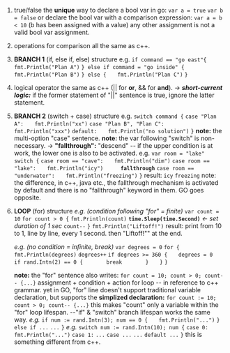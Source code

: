 1. true/false
	the **unique** way to declare a bool var in go:
	`var a = true`
	`var b = false`
	or declare the bool var with a comparison expression:
	`var a = b < 10` (b has been assigned with a value)
	any other assignment is not a valid bool var assignment.
2. operations for comparison
	all the same as c++.
3. **BRANCH 1** (if, else if, else) structure
	e.g.
	`if command == "go east"{`
	`	fmt.Println("Plan A")`
	`} else if command = "go inside" {`
	`	fmt.Println("Plan B")`
	`} else {`
	`	fmt.Println("Plan C")`
	`}`
4. logical operator
	the same as c++ (|| for **or**, && for **and**).
	-> ***short-current logic:*** if the former statement of "||" sentence is 	true, ignore the latter statement.
5. **BRANCH 2** (switch + case) structure
	e.g.
	`switch command {`
	`case "Plan A":`
	`	fmt.Println("xx")`
	`case "Plan B", "Plan C":`
	`	fmt.Println("xxx")`
	`default:`
	`	fmt.Println("no solution")`
	`}`
	**note:** the multi-option "case" sentence.
	**note:** the var following "switch" is non-necessary.
	-> ****"fallthrough":**** "descend" -- if the upper condition is at work, the lower one is also to be activated.
	e.g.
	`var room = "lake"`
	`switch {`
	`case room == "cave":`
	`	fmt.Println("dim")`
	`case room == "lake":`
	`	fmt.Println("icy")`
	**`		fallthrough`**
	`case room == "underwater":`
	`	fmt.Println("freezing")`
	`}`
	result:
	`icy`
	`freezing`
	note: the difference, in c++, java etc., the fallthrough mechanism is activated by default and there is no "fallthrough" keyword in them. GO goes opposite.
6. **LOOP** (for) structure
	*e.g. (condition following "for" = finite)*
	`var count = 10`
	`for count > 0 {`
	`fmt.Println(count)`
	****`time.Sleep(time.Second)`**** *<- set duration of 1 sec*
	`count--`
	`}`
	`fmt.Println("Liftoff!")`
	result:
	print from 10 to 1, line by line, every 1 second. then "Liftoff!"" at the end.
	
	*e.g. (no condition = infinite, break)*
	`var degrees = 0`
	`for {`
	`fmt.Println(degrees)`
	`degrees++`
	`if degrees >= 360 {`
	`	degrees = 0`
	`	if rand.Intn(2) == 0 {`
	`		break`
	`		}`
	`	}`
	`}`
	
	**note:** the "for" sentence also writes:
	`for count = 10; count > 0; count-- {...}`
	assignment + condition + action for loop -- in reference to c++ grammar.
	yet in GO, "for" line doesn't support traditional variable declaration, but supports the ****simplized declaration:****
	`for count := 10; count > 0; count-- {...}`
	this makes "count" only a variable within the "for" loop lifespan.
	--"if" & "switch" branch lifespan works the same way.
	*e.g.*
	`if num := rand.Intn(3); num == 0 {`
	`	fmt.Println("...")`
	`} else if ...`
	`...`
	`}`
	*e.g.*
	`switch num := rand.Intn(10); num {`
	`case 0:`
	`	fmt.Println("...")`
	`case 1:`
	`...`
	`case ...`
	`...`
	`default ...`
	`}`
	this is something different from c++.